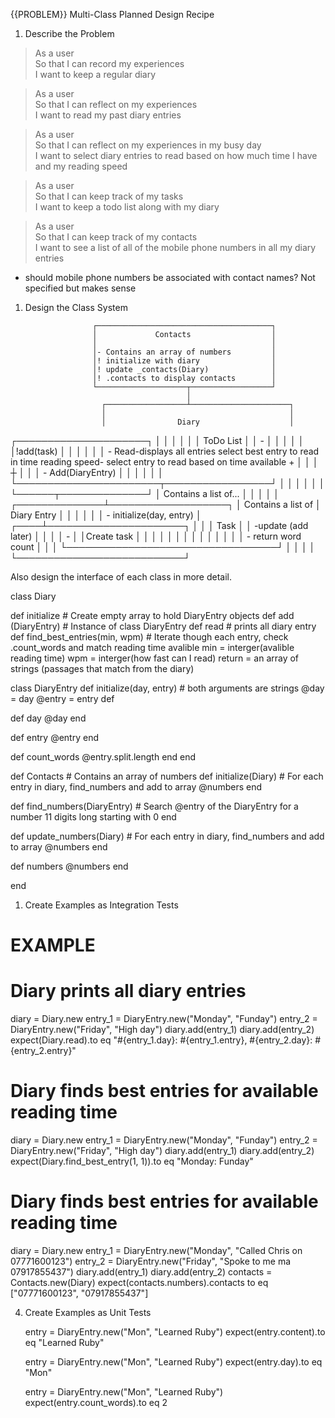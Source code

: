 {{PROBLEM}} Multi-Class Planned Design Recipe
1. Describe the Problem
   
> As a user  
> So that I can record my experiences  
> I want to keep a regular diary

> As a user  
> So that I can reflect on my experiences  
> I want to read my past diary entries 

> As a user  
> So that I can reflect on my experiences in my busy day  
> I want to select diary entries to read based on how much time I have and my
> reading speed

> As a user  
> So that I can keep track of my tasks  
> I want to keep a todo list along with my diary

> As a user  
> So that I can keep track of my contacts  
> I want to see a list of all of the mobile phone numbers in all my diary
> entries

- should mobile phone numbers be associated with contact names? Not specified but makes sense

1. Design the Class System


                      ┌───────────────────────────────────────┐
                      │             Contacts                  │
                      │                                       │
                      │- Contains an array of numbers         │
                      │! initialize with diary                │
                      │! update _contacts(Diary)              │
                      │! .contacts to display contacts        │
                      └────────────────────┬──────────────────┘
                                           │
                        ┌──────────────────┴──────────────────────┐
                        │                                         │
                        │                Diary                    │
┌─────────────────────┐ │                                         │
│                     │ │
│     ToDo List       │ │      -        │
│                     │ │                                         │
│!add(task)           │ │                                         │
│                     │ │       - Read-displays all entries
                               select best entry to read in time   reading speed- select entry to read based on time available + 
│                     │ │                                         ┼
│                     │ │       - Add(DiaryEntry)
│                     │ │                                         │
│                     │ └───────────────────────┬─────────────────┘
│                     │                         │
│                     │                         │
└──────┬──────────────┘                         │  Contains a list of...
       │                                        │
       │                                        │
       │                         ┌──────────────┴───────────────────┐
       │   Contains a list of    │         Diary Entry              │
       │                         │                                  │
       │                         │  - initialize(day, entry)        │
  ┌────┴──────────────────────┐  │                                  │
  │         Task              │  │ -update (add later)              │
  │                           │  │  -                               │
  │Create task                │  │                                  │
  │                           │  │                                  │
  │                           │  │                                  │
  │                           │  │ - return word count              │
  │                           │  └──────────────────────────────────┘
  │                           │
  │                           │
  └───────────────────────────┘

Also design the interface of each class in more detail.

class Diary

  def initialize 
    # Create empty array to hold DiaryEntry objects
  def add (DiaryEntry) 
    # Instance of class DiaryEntry
  def read 
    # prints all diary entry
  def find_best_entries(min, wpm)
    # Iterate though each entry, check .count_words and match reading time avalible
    min = interger(avalible reading time)
    wpm = interger(how fast can I read)
    return = an array of strings (passages that match from the diary)

class DiaryEntry
  def initialize(day, entry) # both arguments are strings
    @day = day
    @entry = entry
  def

  def day
   @day
  end

  def entry
    @entry
  end

  def count_words
    @entry.split.length
  end
end

def Contacts # Contains an array of numbers
  def initialize(Diary)
    # For each entry in diary, find_numbers and add to array @numbers
  end

  def find_numbers(DiaryEntry)
    # Search @entry of the DiaryEntry for a number 11 digits long starting with 0
  end

  def update_numbers(Diary)
    # For each entry in diary, find_numbers and add to array @numbers
  end

  def numbers
    @numbers
  end

   
end


1. Create Examples as Integration Tests

# EXAMPLE

# Diary prints all diary entries

diary = Diary.new
entry_1 = DiaryEntry.new("Monday", "Funday")
entry_2 = DiaryEntry.new("Friday", "High day")
diary.add(entry_1)
diary.add(entry_2)
expect(Diary.read).to eq "#{entry_1.day}: #{entry_1.entry}, #{entry_2.day}: #{entry_2.entry}"

# Diary finds best entries for available reading time
diary = Diary.new
entry_1 = DiaryEntry.new("Monday", "Funday")
entry_2 = DiaryEntry.new("Friday", "High day")
diary.add(entry_1)
diary.add(entry_2)
expect(Diary.find_best_entry(1, 1)).to eq "Monday: Funday"

# Diary finds best entries for available reading time
diary = Diary.new
entry_1 = DiaryEntry.new("Monday", "Called Chris on 07771600123")
entry_2 = DiaryEntry.new("Friday", "Spoke to me ma 07917855437")
diary.add(entry_1)
diary.add(entry_2)
contacts = Contacts.new(Diary)
expect(contacts.numbers).contacts to eq ["07771600123", "07917855437"]

4. Create Examples as Unit Tests 

    entry = DiaryEntry.new("Mon", "Learned Ruby")
    expect(entry.content).to eq "Learned Ruby"

    entry = DiaryEntry.new("Mon", "Learned Ruby")
    expect(entry.day).to eq "Mon"

    entry = DiaryEntry.new("Mon", "Learned Ruby")
    expect(entry.count_words).to eq 2

